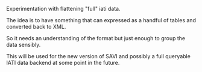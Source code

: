 Experimentation with flattening "full" iati data.

The idea is to have something that can expressed as a handful of tables and converted back to XML.

So it needs an understanding of the format but just enough to group the data sensibly.

This will be used for the new version of SAVI and possibly a full queryable IATI data backend at some point in the future.
